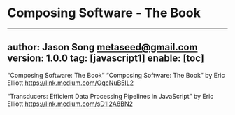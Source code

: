 # Composing Software - The Book
---
author: Jason Song <metaseed@gmail.com>
version: 1.0.0
tag: [javascript1]
enable: [toc]
---
“Composing Software: The Book”
“Composing Software: The Book” by Eric Elliott https://link.medium.com/OqcNuB5IL2

“Transducers: Efficient Data Processing Pipelines in JavaScript” by Eric Elliott https://link.medium.com/sD1I2A8BN2

